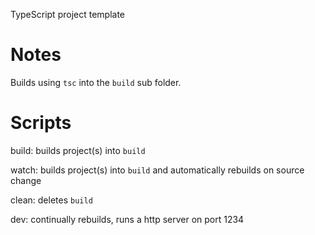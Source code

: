 TypeScript project template

# Notes

Builds using `tsc` into the `build` sub folder.

# Scripts

build: builds project(s) into `build`

watch: builds project(s) into `build` and automatically rebuilds on source change

clean: deletes `build`

dev: continually rebuilds, runs a http server on port 1234
